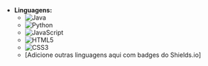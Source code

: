 * **Linguagens:**
    * ![Java](https://img.shields.io/badge/Java-ED8B00?style=for-the-badge&logo=openjdk&logoColor=white)
    * ![Python](https://img.shields.io/badge/Python-FFD43B?style=for-the-badge&logo=python&logoColor=blue)
    * ![JavaScript](https://img.shields.io/badge/JavaScript-F7DF1E?style=for-the-badge&logo=javascript&logoColor=black)
    * ![HTML5](https://img.shields.io/badge/HTML5-E34F26?style=for-the-badge&logo=html5&logoColor=white)
    * ![CSS3](https://img.shields.io/badge/CSS3-1572B6?style=for-the-badge&logo=css3&logoColor=white)
    * [Adicione outras linguagens aqui com badges do Shields.io]
